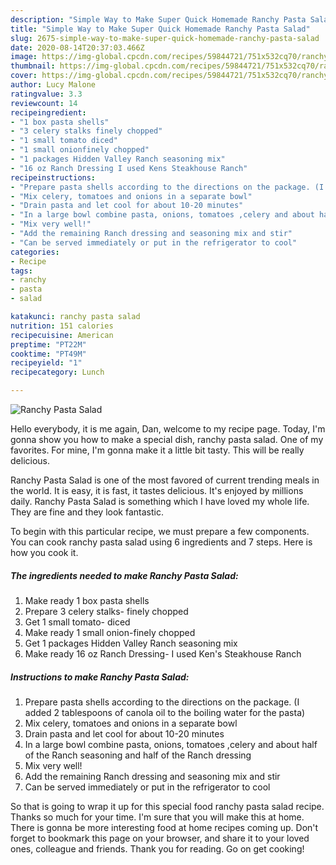 ```yaml
---
description: "Simple Way to Make Super Quick Homemade Ranchy Pasta Salad"
title: "Simple Way to Make Super Quick Homemade Ranchy Pasta Salad"
slug: 2675-simple-way-to-make-super-quick-homemade-ranchy-pasta-salad
date: 2020-08-14T20:37:03.466Z
image: https://img-global.cpcdn.com/recipes/59844721/751x532cq70/ranchy-pasta-salad-recipe-main-photo.jpg
thumbnail: https://img-global.cpcdn.com/recipes/59844721/751x532cq70/ranchy-pasta-salad-recipe-main-photo.jpg
cover: https://img-global.cpcdn.com/recipes/59844721/751x532cq70/ranchy-pasta-salad-recipe-main-photo.jpg
author: Lucy Malone
ratingvalue: 3.3
reviewcount: 14
recipeingredient:
- "1 box pasta shells"
- "3 celery stalks finely chopped"
- "1 small tomato diced"
- "1 small onionfinely chopped"
- "1 packages Hidden Valley Ranch seasoning mix"
- "16 oz Ranch Dressing I used Kens Steakhouse Ranch"
recipeinstructions:
- "Prepare pasta shells according to the directions on the package. (I added 2 tablespoons of canola oil to the boiling water for the pasta)"
- "Mix celery, tomatoes and onions in a separate bowl"
- "Drain pasta and let cool for about 10-20 minutes"
- "In a large bowl combine pasta, onions, tomatoes ,celery and about half of the Ranch seasoning and half of the Ranch dressing"
- "Mix very well!"
- "Add the remaining Ranch dressing and seasoning mix and stir"
- "Can be served immediately or put in the refrigerator to cool"
categories:
- Recipe
tags:
- ranchy
- pasta
- salad

katakunci: ranchy pasta salad 
nutrition: 151 calories
recipecuisine: American
preptime: "PT22M"
cooktime: "PT49M"
recipeyield: "1"
recipecategory: Lunch

---
```



![Ranchy Pasta Salad](https://img-global.cpcdn.com/recipes/59844721/751x532cq70/ranchy-pasta-salad-recipe-main-photo.jpg)

Hello everybody, it is me again, Dan, welcome to my recipe page. Today, I'm gonna show you how to make a special dish, ranchy pasta salad. One of my favorites. For mine, I'm gonna make it a little bit tasty. This will be really delicious.

Ranchy Pasta Salad is one of the most favored of current trending meals in the world. It is easy, it is fast, it tastes delicious. It's enjoyed by millions daily. Ranchy Pasta Salad is something which I have loved my whole life. They are fine and they look fantastic.




To begin with this particular recipe, we must prepare a few components. You can cook ranchy pasta salad using 6 ingredients and 7 steps. Here is how you cook it.

<!--inarticleads1-->

##### The ingredients needed to make Ranchy Pasta Salad:

1. Make ready 1 box pasta shells
1. Prepare 3 celery stalks- finely chopped
1. Get 1 small tomato- diced
1. Make ready 1 small onion-finely chopped
1. Get 1 packages Hidden Valley Ranch seasoning mix
1. Make ready 16 oz Ranch Dressing- I used Ken&#39;s Steakhouse Ranch




<!--inarticleads2-->

##### Instructions to make Ranchy Pasta Salad:

1. Prepare pasta shells according to the directions on the package. (I added 2 tablespoons of canola oil to the boiling water for the pasta)
1. Mix celery, tomatoes and onions in a separate bowl
1. Drain pasta and let cool for about 10-20 minutes
1. In a large bowl combine pasta, onions, tomatoes ,celery and about half of the Ranch seasoning and half of the Ranch dressing
1. Mix very well!
1. Add the remaining Ranch dressing and seasoning mix and stir
1. Can be served immediately or put in the refrigerator to cool




So that is going to wrap it up for this special food ranchy pasta salad recipe. Thanks so much for your time. I'm sure that you will make this at home. There is gonna be more interesting food at home recipes coming up. Don't forget to bookmark this page on your browser, and share it to your loved ones, colleague and friends. Thank you for reading. Go on get cooking!
